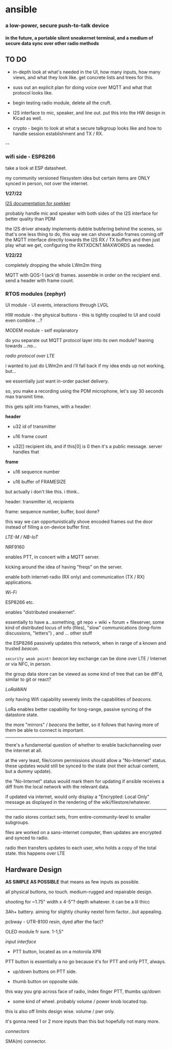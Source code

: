 # ansible

### a low-power, secure push-to-talk device 

#### in the future, a portable silent sneakernet terminal, and a medium of secure data sync over other radio methods 

## TO DO

+ in-depth look at what's needed in the UI, how many inputs, how many views, and what they look like.  get concrete lists and trees for this.

+ suss out an explicit plan for doing voice over MQTT and what that protocol looks like.

+ begin testing radio module, delete all the cruft.

+ I2S interface to mic, speaker, and line out.  put this into the HW design in Kicad as well.

+ crypto - begin to look at what a secure talkgroup looks like and how to handle session establishment and TX / RX.

--

### wifi side - ESP8266

take a look at ESP datasheet.

my community versioned filesystem idea but certain items are ONLY synced in person, not over the internet.  

**1/27/22**

[I2S documentation for spekker](https://infocenter.nordicsemi.com/index.jsp?topic=%2Fstruct_nrf91%2Fstruct%2Fnrf9160.html&cp=2_0)

probably handle mic and speaker with both sides of the I2S interface for better quality than PDM

the I2S driver already implements dubble bubfering behind the scenes, so that's one less thing to do, this way we can shove audio frames coming off the MQTT interface directly towards the I2S RX / TX buffers and then just play what we get, configuring the RXTXDCNT.MAXWORDS as needed.



**1/22/22**

completely dropping the whole LWm2m thing

MQTT with QOS-1 (ack'd) frames.
assemble in order on the recipient end.
send a header with frame count.

### RTOS modules (zephyr)

UI module - UI events, interactions through LVGL

HW module - the physical buttons - this is tightly coupled to UI and could even combine ...?

MODEM module - self explanatory

do you separate out MQTT protocol layer into its own module? leaning towards ...no...


*radio protocol over LTE*

i wanted to just do LWm2m and i'll fall back if my idea ends up not working, but...

we essentially just want in-order packet delivery.

so, you make a recording using the PDM microphone, let's say 30 seconds max transmit time.

this gets split into frames, with a header:

**header**

+ u32 id of transmitter

+ u16 frame count

+ u32[] recipient ids, and if this[0] is 0 then it's a public message.  server handles that

**frame**

+ u16 sequence number

+ u16 buffer of FRAMESIZE 

but actually i don't like this.  i think..

header: transmitter id, recipients

frame: sequence number, buffer, bool done?

this way we can opportunistically shove encoded frames out the door
instead of filling a on-device buffer first.

*LTE-M / NB-IoT*

NRF9160

enables PTT, in concert with a MQTT server.

kicking around the idea of having "freqs" on the server.

enable both internet-radio (RX only) and communication (TX / RX) applications.

*Wi-Fi*

ESP8266 etc.

enables "distributed sneakernet".

essentially to have a...something, git repo + wiki + forum + fileserver, some kind of distributed locus of info (files), "slow" communications (long-form discussions, "letters") , and ... other stuff

the ESP8266 passively updates this network, when in range of a known and trusted *beacon*.

`security weak point!` 
*beacon* key exchange can be done over LTE / Internet or via NFC, in person.

the group data store can be viewed as some kind of tree that can be diff'd, similar to git or react?

*LoRaWAN* 

only having Wifi capability severely limits the capabilities of *beacons*.

LoRa enables better capability for long-range, passive syncing of the datastore state.

the more "mirrors" / *beacons* the better, so it follows that having more of them be able to connect is important.

--- 

there's a fundamental question of whether to enable backchanneling over the internet at all.

at the very least, file/comm permissions should allow a "No-Internet" status.
these updates would still be synced to the state (not their actual content, but a dummy update).

the "No-Internet" status would mark them for updating if ansible receives a diff from the local network with the relevant data.

if updated via internet, would only display a "Encrypted: Local Only" message as displayed in the rendering of the wiki/filestore/whatever.

---

the radio stores contact sets, from entire-community-level to smaller subgroups.

files are worked on a sans-internet computer, then updates are encrypted and synced to radio.

radio then transfers updates to each user, who holds a copy of the total state.
this happens over LTE

## Hardware Design

**AS SIMPLE AS POSSIBLE**
that means as few inputs as possible.

all physical buttons, no touch.  medium-rugged and repairable design.

shooting for ~1.75" width x 4-5"?  depth whatever.  it can be a lil thicc

3Ah+ battery.  aiming for slightly chunky nextel form factor...but appealing.

pcbway - UTR-8100 resin, dyed after the fact?

OLED module fr sure.  1-1,5"

*input interface*

+ PTT button, located as on a motorola XPR

PTT button is essentially a no go because it's for PTT and only PTT, always.

+ up/down buttons on PTT side.

+ thumb button on opposite side.

this way you grip across face of radio, index finger PTT, thumbs up/down 

+ some kind of wheel.  probably volume / power knob located top.

this is also off limits design wise.  volume / pwr only.

it's gonna need 1 or 2 more inputs than this but hopefully not many more.

*connectors*

SMA(m) connector.














